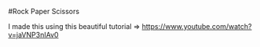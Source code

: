 #Rock Paper Scissors

I made this using this beautiful tutorial => https://www.youtube.com/watch?v=jaVNP3nIAv0
